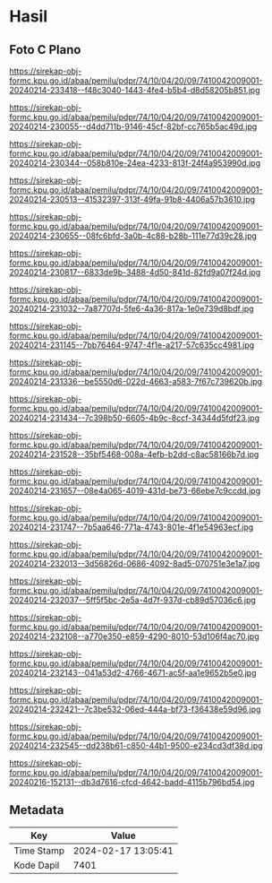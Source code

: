 # Hasil

## Foto C Plano

https://sirekap-obj-formc.kpu.go.id/abaa/pemilu/pdpr/74/10/04/20/09/7410042009001-20240214-233418--f48c3040-1443-4fe4-b5b4-d8d58205b851.jpg

https://sirekap-obj-formc.kpu.go.id/abaa/pemilu/pdpr/74/10/04/20/09/7410042009001-20240214-230055--d4dd711b-9146-45cf-82bf-cc765b5ac49d.jpg

https://sirekap-obj-formc.kpu.go.id/abaa/pemilu/pdpr/74/10/04/20/09/7410042009001-20240214-230344--058b810e-24ea-4233-813f-24f4a953990d.jpg

https://sirekap-obj-formc.kpu.go.id/abaa/pemilu/pdpr/74/10/04/20/09/7410042009001-20240214-230513--41532397-313f-49fa-91b8-4406a57b3610.jpg

https://sirekap-obj-formc.kpu.go.id/abaa/pemilu/pdpr/74/10/04/20/09/7410042009001-20240214-230655--08fc6bfd-3a0b-4c88-b28b-111e77d39c28.jpg

https://sirekap-obj-formc.kpu.go.id/abaa/pemilu/pdpr/74/10/04/20/09/7410042009001-20240214-230817--6833de9b-3488-4d50-841d-82fd9a07f24d.jpg

https://sirekap-obj-formc.kpu.go.id/abaa/pemilu/pdpr/74/10/04/20/09/7410042009001-20240214-231032--7a87707d-5fe6-4a36-817a-1e0e739d8bdf.jpg

https://sirekap-obj-formc.kpu.go.id/abaa/pemilu/pdpr/74/10/04/20/09/7410042009001-20240214-231145--7bb76464-9747-4f1e-a217-57c635cc4981.jpg

https://sirekap-obj-formc.kpu.go.id/abaa/pemilu/pdpr/74/10/04/20/09/7410042009001-20240214-231336--be5550d6-022d-4663-a583-7f67c739620b.jpg

https://sirekap-obj-formc.kpu.go.id/abaa/pemilu/pdpr/74/10/04/20/09/7410042009001-20240214-231434--7c398b50-6605-4b9c-8ccf-34344d5fdf23.jpg

https://sirekap-obj-formc.kpu.go.id/abaa/pemilu/pdpr/74/10/04/20/09/7410042009001-20240214-231528--35bf5468-008a-4efb-b2dd-c8ac58166b7d.jpg

https://sirekap-obj-formc.kpu.go.id/abaa/pemilu/pdpr/74/10/04/20/09/7410042009001-20240214-231657--08e4a065-4019-431d-be73-66ebe7c9ccdd.jpg

https://sirekap-obj-formc.kpu.go.id/abaa/pemilu/pdpr/74/10/04/20/09/7410042009001-20240214-231747--7b5aa646-771a-4743-801e-4f1e54963ecf.jpg

https://sirekap-obj-formc.kpu.go.id/abaa/pemilu/pdpr/74/10/04/20/09/7410042009001-20240214-232013--3d56826d-0686-4092-8ad5-070751e3e1a7.jpg

https://sirekap-obj-formc.kpu.go.id/abaa/pemilu/pdpr/74/10/04/20/09/7410042009001-20240214-232037--5ff5f5bc-2e5a-4d7f-937d-cb89d57036c6.jpg

https://sirekap-obj-formc.kpu.go.id/abaa/pemilu/pdpr/74/10/04/20/09/7410042009001-20240214-232108--a770e350-e859-4290-8010-53d106f4ac70.jpg

https://sirekap-obj-formc.kpu.go.id/abaa/pemilu/pdpr/74/10/04/20/09/7410042009001-20240214-232143--041a53d2-4766-4671-ac5f-aa1e9652b5e0.jpg

https://sirekap-obj-formc.kpu.go.id/abaa/pemilu/pdpr/74/10/04/20/09/7410042009001-20240214-232421--7c3be532-06ed-444a-bf73-f36438e59d96.jpg

https://sirekap-obj-formc.kpu.go.id/abaa/pemilu/pdpr/74/10/04/20/09/7410042009001-20240214-232545--dd238b61-c850-44b1-9500-e234cd3df38d.jpg

https://sirekap-obj-formc.kpu.go.id/abaa/pemilu/pdpr/74/10/04/20/09/7410042009001-20240216-152131--db3d7616-cfcd-4642-badd-4115b796bd54.jpg


## Metadata

| Key        | Value               |
| ---------- | ------------------- |
| Time Stamp | 2024-02-17 13:05:41 |
| Kode Dapil | 7401                |



